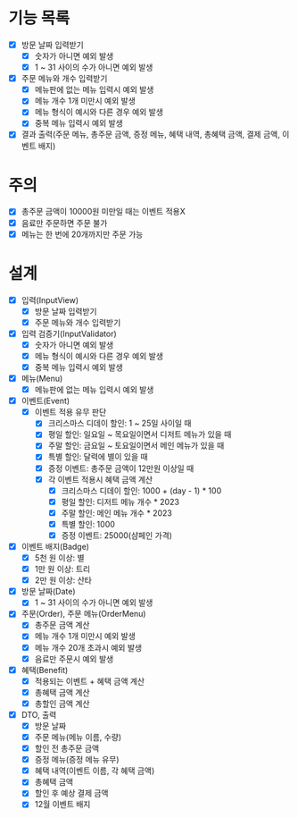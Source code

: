 # 기능 목록

- [X] 방문 날짜 입력받기
    - [X] 숫자가 아니면 예외 발생
    - [X] 1 ~ 31 사이의 수가 아니면 예외 발생
- [X] 주문 메뉴와 개수 입력받기
    - [X] 메뉴판에 없는 메뉴 입력시 예외 발생
    - [X] 메뉴 개수 1개 미만시 예외 발생
    - [X] 메뉴 형식이 예시와 다른 경우 예외 발생
    - [X] 중복 메뉴 입력시 예외 발생
- [X] 결과 출력(주문 메뉴, 총주문 금액, 증정 메뉴, 혜택 내역, 총혜택 금액, 결제 금액, 이벤트 배지)

# 주의

- [X] 총주문 금액이 10000원 미만일 때는 이벤트 적용X
- [X] 음료만 주문하면 주문 불가
- [X] 메뉴는 한 번에 20개까지만 주문 가능

# 설계

- [X] 입력(InputView)
    - [X] 방문 날짜 입력받기
    - [X] 주문 메뉴와 개수 입력받기
- [X] 입력 검증기(InputValidator)
    - [X] 숫자가 아니면 예외 발생
    - [X] 메뉴 형식이 예시와 다른 경우 예외 발생
    - [X] 중복 메뉴 입력시 예외 발생
- [X] 메뉴(Menu)
    - [X] 메뉴판에 없는 메뉴 입력시 예외 발생
- [X] 이벤트(Event)
    - [X] 이벤트 적용 유무 판단
        - [X] 크리스마스 디데이 할인: 1 ~ 25일 사이일 때
        - [X] 평일 할인: 일요일 ~ 목요일이면서 디저트 메뉴가 있을 때
        - [X] 주말 할인: 금요일 ~ 토요일이면서 메인 메뉴가 있을 때
        - [X] 특별 할인: 달력에 별이 있을 때
        - [X] 증정 이벤트: 총주문 금액이 12만원 이상일 때
        - [X] 각 이벤트 적용시 혜택 금액 계산
            - [X] 크리스마스 디데이 할인: 1000 + (day - 1) * 100
            - [X] 평일 할인: 디저트 메뉴 개수 * 2023
            - [X] 주말 할인: 메인 메뉴 개수 * 2023
            - [X] 특별 할인: 1000
            - [X] 증정 이벤트: 25000(샴페인 가격)
- [X] 이벤트 배지(Badge)
    - [X] 5천 원 이상: 별
    - [X] 1만 원 이상: 트리
    - [X] 2만 원 이상: 산타
- [X] 방문 날짜(Date)
    - [X] 1 ~ 31 사이의 수가 아니면 예외 발생
- [X] 주문(Order), 주문 메뉴(OrderMenu)
    - [X] 총주문 금액 계산
    - [X] 메뉴 개수 1개 미만시 예외 발생
    - [X] 메뉴 개수 20개 초과시 예외 발생
    - [X] 음료만 주문시 예외 발생
- [X] 혜택(Benefit)
    - [X] 적용되는 이벤트 + 혜택 금액 계산
    - [X] 총혜택 금액 계산
    - [X] 총할인 금액 계산
- [X] DTO, 출력
    - [X] 방문 날짜
    - [X] 주문 메뉴(메뉴 이름, 수량)
    - [X] 할인 전 총주문 금액
    - [X] 증정 메뉴(증정 메뉴 유무)
    - [X] 혜택 내역(이벤트 이름, 각 혜택 금액)
    - [X] 총혜택 금액
    - [X] 할인 후 예상 결제 금액
    - [X] 12월 이벤트 배지
